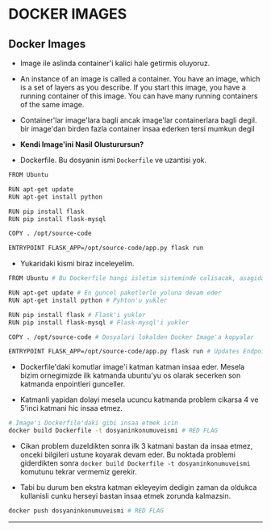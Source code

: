 # DOCKER IMAGES

## Docker Images

* Image ile aslinda container'i kalici hale getirmis oluyoruz.

*  An instance of an image is called a container. You have an image, which is a set of layers as you describe. If you start this image, you have a running container of this image. You can have many running containers of the same image.

* Container'lar image'lara bagli ancak image'lar containerlara bagli degil. bir image'dan birden fazla container insaa ederken tersi mumkun degil

* **Kendi Image'ini Nasil Olusturursun?**


* Dockerfile.  Bu dosyanin ismi `Dockerfile` ve uzantisi yok.
```bash
FROM Ubuntu

RUN apt-get update
RUN apt-get install python

RUN pip install flask
RUN pip install flask-mysql

COPY . /opt/source-code

ENTRYPOINT FLASK_APP=/opt/source-code/app.py flask run
```
* Yukaridaki kismi biraz inceleyelim.

```bash
FROM Ubuntu # Bu Dockerfile hangi isletim sisteminde calisacak, asagidakiler Ubuntu komutlari. Butun Docker dosyalari FROM ile baslamak zorundadir.

RUN apt-get update # En guncel paketlerle yoluna devam eder
RUN apt-get install python # Pyhton'u yukler

RUN pip install flask # Flask'i yukler
RUN pip install flask-mysql # Flask-mysql'i yukler

COPY . /opt/source-code # Dosyalari lokalden Docker Image'a kopyalar

ENTRYPOINT FLASK_APP=/opt/source-code/app.py flask run # Updates Endpoint
```
* Dockerfile'daki komutlar image'i katman katman insaa eder. Mesela bizim ornegimizde ilk katmanda ubuntu'yu os olarak secerken son katmanda enpointleri gunceller. 

* Katmanli yapidan dolayi mesela ucuncu katmanda problem cikarsa 4 ve 5'inci katmani hic insaa etmez. 
```bash
# Image'i Dockerfile'daki gibi insaa etmek icin
docker build Dockerfile -t dosyaninkonumuveismi # RED FLAG
```
* Cikan problem duzeldikten sonra ilk 3 katmani bastan da insaa etmez, onceki bilgileri ustune koyarak devam eder. Bu noktada problemi giderdikten sonra `docker build Dockerfile -t dosyaninkonumuveismi` komutunu tekrar vermemiz gerekir.

* Tabi bu durum ben ekstra katman ekleyeyim dedigin zaman da oldukca kullanisli cunku herseyi bastan insaa etmek zorunda kalmazsin.

```bash
docker push dosyaninkonumuveismi # RED FLAG
```
------------------------------------------------------------------